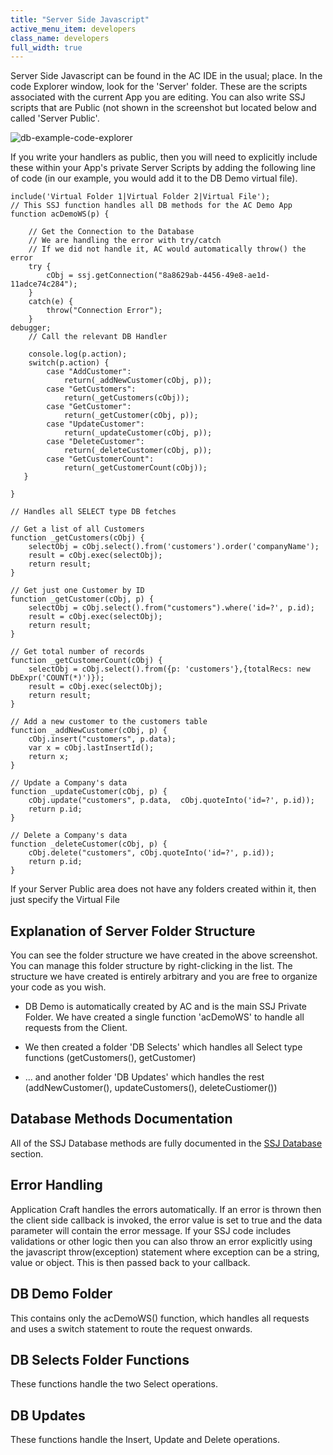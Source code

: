 ```yaml
---
title: "Server Side Javascript"
active_menu_item: developers
class_name: developers
full_width: true
---
```



Server Side Javascript can be found in the AC IDE in the usual; place. In the code Explorer window, look for the 'Server' folder. These are the scripts associated with the current App you are editing. You can also write SSJ scripts that are Public (not shown in the screenshot but located below and called 'Server Public'.

![db-example-code-explorer](/img/docs/db-example-code-explorer.png)

If you write your handlers as public, then you will need to explicitly include these within your App's private Server Scripts by adding the following line of code (in our example, you would add it to the DB Demo virtual file).

    include('Virtual Folder 1|Virtual Folder 2|Virtual File');
    // This SSJ function handles all DB methods for the AC Demo App
    function acDemoWS(p) {
     
        // Get the Connection to the Database
        // We are handling the error with try/catch
        // If we did not handle it, AC would automatically throw() the error
        try {
            cObj = ssj.getConnection("8a8629ab-4456-49e8-ae1d-11adce74c284");
        }
        catch(e) {
            throw("Connection Error");
        }
    debugger;  
        // Call the relevant DB Handler
        
        console.log(p.action);
        switch(p.action) {
            case "AddCustomer":
                return(_addNewCustomer(cObj, p));
            case "GetCustomers":
                return(_getCustomers(cObj));
            case "GetCustomer":
                return(_getCustomer(cObj, p));
            case "UpdateCustomer":
                return(_updateCustomer(cObj, p)); 
            case "DeleteCustomer":
                return(_deleteCustomer(cObj, p));         
            case "GetCustomerCount":
                return(_getCustomerCount(cObj)); 
       }
        
    }
     
    // Handles all SELECT type DB fetches
     
    // Get a list of all Customers
    function _getCustomers(cObj) {
        selectObj = cObj.select().from('customers').order('companyName');
        result = cObj.exec(selectObj);
        return result;
    }
     
    // Get just one Customer by ID
    function _getCustomer(cObj, p) {
        selectObj = cObj.select().from("customers").where('id=?', p.id);
        result = cObj.exec(selectObj);
        return result;
    }
     
    // Get total number of records
    function _getCustomerCount(cObj) {
        selectObj = cObj.select().from({p: 'customers'},{totalRecs: new DbExpr('COUNT(*)')});
        result = cObj.exec(selectObj);
        return result;
    }
     
    // Add a new customer to the customers table
    function _addNewCustomer(cObj, p) {
        cObj.insert("customers", p.data);
        var x = cObj.lastInsertId();
        return x;
    }
     
    // Update a Company's data
    function _updateCustomer(cObj, p) {
        cObj.update("customers", p.data,  cObj.quoteInto('id=?', p.id));
        return p.id;
    }
     
    // Delete a Company's data
    function _deleteCustomer(cObj, p) {
        cObj.delete("customers", cObj.quoteInto('id=?', p.id));
        return p.id;
    }
     
     
     
   

If your Server Public area does not have any folders created within it, then just specify the Virtual File

## Explanation of Server Folder Structure

You can see the folder structure we have created in the above screenshot. You can manage this folder structure by right-clicking in the list. The structure we have created is entirely arbitrary and you are free to organize your code as you wish.

 - DB Demo is automatically created by AC and is the main SSJ Private Folder. We have created a single function 'acDemoWS' to handle all requests from the Client.

 - We then created a folder 'DB Selects' which handles all Select type functions (getCustomers(), getCustomer)

 - ... and another folder 'DB Updates' which handles the rest (addNewCustomer(), updateCustomers(), deleteCustiomer())

## Database Methods Documentation

All of the SSJ Database methods are fully documented in the [SSJ Database](../../../../scripting-apis/server-side-api/ssj-object/database/) section.

## Error Handling

Application Craft handles the errors automatically. If an error is thrown then the client side callback is invoked, the error value is set to true and the data parameter will contain the error message. If your SSJ code includes validations or other logic then you can also throw an error explicitly using the javascript throw(exception) statement where exception can be a string, value or object. This is then passed back to your callback.

## DB Demo Folder

This contains only the acDemoWS() function, which handles all requests and uses a switch statement to route the request onwards.

## DB Selects Folder Functions

These functions handle the two Select operations.

## DB Updates

These functions handle the Insert, Update and Delete operations.

